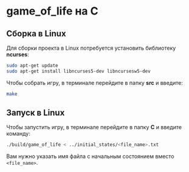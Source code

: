 # game_of_life на C
## Сборка в Linux
Для сборки проекта в Linux потребуется установить библиотеку **ncurses**:

```bash
sudo apt-get update
sudo apt-get install libncurses5-dev libncursesw5-dev
```

Чтобы собрать игру, в терминале перейдите в папку **src** и введите:

```bash
make
```
## Запуск в Linux
Чтобы запустить игру, в терминале перейдите в папку **C** и введите команду:
```bash
./build/game_of_life < ../initial_states/<file_name>.txt  
```
Вам нужно указать имя файла с начальным состоянием вместо `<file_name>`.
